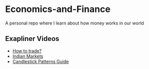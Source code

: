 # Economics-and-Finance
A personal repo where I learn about how money works in our world


## Exapliner Videos

- [How to trade?](https://www.youtube.com/watch?v=WY2-Sn4L-XU&t=31s)
- [Indian Markets](https://www.youtube.com/watch?v=9aHvdD1SFt4)
- [Candlestick Patterns Guide](https://www.youtube.com/watch?v=tW13N4Hll88)
